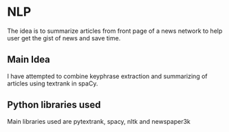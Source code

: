 # NLP
The idea is to summarize articles from front page of a news network to help user get the gist of news and save time.
## Main Idea
I have attempted to combine keyphrase extraction and summarizing of articles using textrank in spaCy. 
## Python libraries used
Main libraries used are pytextrank, spacy, nltk and newspaper3k 
